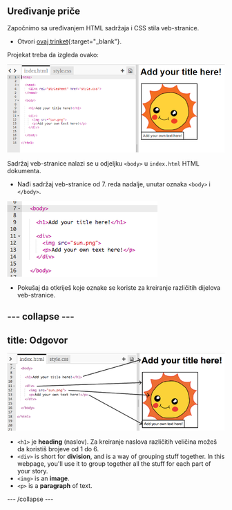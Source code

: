 ## Uređivanje priče

Započnimo sa uređivanjem HTML sadržaja i CSS stila veb-stranice.

+ Otvori [ovaj trinket](http://jumpto.cc/web-story){:target="_blank"}.

Projekat treba da izgleda ovako:

![screenshot](images/story-starter.png)

Sadržaj veb-stranice nalazi se u odjeljku `<body>` u `index.html` HTML dokumenta.

+ Nađi sadržaj veb-stranice od 7. reda nadalje, unutar oznaka `<body>` i `</body>`.

![screenshot](images/story-html.png)

+ Pokušaj da otkriješ koje oznake se koriste za kreiranje različitih dijelova veb-stranice.

## \--- collapse \---

## title: Odgovor

![screenshot](images/story-elements.png)

+ `<h1>` je **heading** (naslov). Za kreiranje naslova različitih veličina možeš da koristiš brojeve od 1 do 6.
+ `<div>` is short for **division**, and is a way of grouping stuff together. In this webpage, you'll use it to group together all the stuff for each part of your story.
+ `<img>` is an **image**.
+ `<p>` is a **paragraph** of text.

\--- /collapse \---